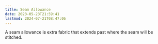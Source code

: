 ```yaml
---
title: Seam Allowance
date: 2023-05-23T21:59:41
lastmod: 2024-07-21T08:47:06
---
```


A seam allowance is extra fabric that extends past where the seam will be stitched.
